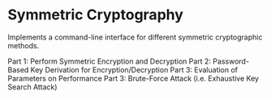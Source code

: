 # Symmetric Cryptography
Implements a command-line interface for different symmetric cryptographic methods.

Part 1: Perform Symmetric Encryption and Decryption
Part 2: Password-Based Key Derivation for Encryption/Decryption
Part 3: Evaluation of Parameters on Performance
Part 3: Brute-Force Attack (i.e. Exhaustive Key Search Attack)